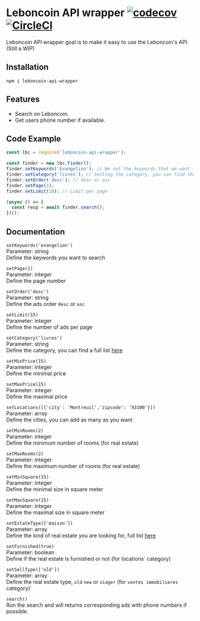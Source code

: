 # Leboncoin API wrapper [![codecov](https://codecov.io/gh/louis-genestier/leboncoin-api-wrapper/branch/master/graph/badge.svg)](https://codecov.io/gh/louis-genestier/leboncoin-api-wrapper) [![CircleCI](https://circleci.com/gh/louis-genestier/leboncoin-api-wrapper.svg?style=svg)](https://circleci.com/gh/louis-genestier/leboncoin-api-wrapper)  

Leboncoin API wrapper goal is to make it easy to use the Leboncoin's API. (Still a WIP)  

## Installation

`npm i leboncoin-api-wrapper`

## Features 

* Search on Leboncoin.
* Get users phone number if available.

## Code Example

```javascript
const lbc = require('leboncoin-api-wrapper');

const finder = new lbc.Finder();
finder.setKeywords('Evangelion'); // We set the keywords that we want to search
finder.setCategory('livres'); // Setting the category, you can find the full on Leboncoin.fr
finder.setOrder('desc'); // desc or asc
finder.setPage(1);
finder.setLimit(10); // Limit per page

(async () => {
  const resp = await finder.search();
})();
```

## Documentation  

`setKeywords('evangelion')`  
Parameter: string  
Define the keywords you want to search

`setPage(1)`  
Parameter: integer  
Define the page number

`setOrder('desc')`  
Parameter: string  
Define the ads order `desc` or `asc`

`setLimit(15)`  
Parameter: integer  
Define the number of ads per page

`setCategory('livres')`  
Parameter: string  
Define the category, you can find a full list [here]('https://github.com/louis-genestier/leboncoin-api-wrapper/blob/master/enum/categories.enum.js')

`setMinPrice(15)`  
Parameter: integer  
Define the minimal price

`setMaxPrice(15)`  
Parameter: integer  
Define the maximal price

`setLocations([{'city': 'Montreuil','zipcode': '93100'}])`  
Parameter: array  
Define the cities, you can add as many as you want

`setMinRooms(2)`  
Parameter: integer  
Define the minimum number of rooms (for real estate)

`setMaxRooms(2)`  
Parameter: integer  
Define the maximum number of rooms (for real estate)

`setMinSquare(15)`  
Parameter: integer  
Define the minimal size in square meter

`setMaxSquare(15)`  
Parameter: integer  
Define the maximal size in square meter

`setEstateType(['maison'])`  
Parameter: array  
Define the kind of real estate you are looking for, full list [here](https://github.com/louis-genestier/leboncoin-api-wrapper/blob/master/enum/estateTypes.enum.js)

`setFurnished(true)`  
Parameter: boolean  
Define if the real estate is furnished or not (for locations` category)

`setSellType(['old'])`  
Parameter: array  
Define the real estate type, `old` `new` or `viager` (for `ventes immobilieres` category)`

`search()`  
Run the search and will returns corresponding ads with phone numbers if possible.
